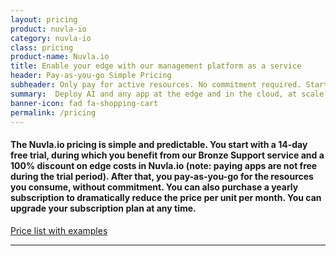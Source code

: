 ```yaml
---
layout: pricing
product: nuvla-io
category: nuvla-io
class: pricing
product-name: Nuvla.io
title: Enable your edge with our management platform as a service
header: Pay-as-you-go Simple Pricing
subheader: Only pay for active resources. No commitment required. Start your 14-day free trial now.
summary:  Deploy AI and any app at the edge and in the cloud, at scale.
banner-icon: fad fa-shopping-cart
permalink: /pricing
---
```


#### The Nuvla.io pricing is simple and predictable. You start with a 14-day free trial, during which you benefit from our Bronze Support service and a 100% discount on edge costs in Nuvla.io (note: paying apps are not free during the trial period). After that, you pay-as-you-go for the resources you consume, without commitment.  You can also purchase a yearly subscription to dramatically reduce the price per unit per month. You can upgrade your subscription plan at any time.

<p class="text-center"><a class="btn-sixsq all text-center text-white mt-20 mb-20" href="/pricing/Nuvla-io-pricing-2022-v1.0.pdf"><i class="fad fa-file-pdf"></i> Price list with examples</a></p>

---
